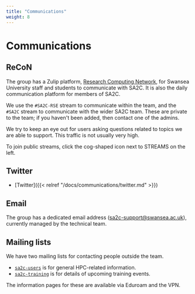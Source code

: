 ```yaml
---
title: "Communications"
weight: 8
---
```


# Communications

## ReCoN

The group has a Zulip platform, [Research Computing Network][recon],
for Swansea University staff and students to communicate with SA2C.
It is also the daily communication platform for members of SA2C.

We use the `#SA2C-RSE` stream to communicate within the team,
and the `#SA2C` stream to communicate with the wider SA2C team.
These are private to the team;
if you haven't been added,
then contact one of the admins.

We try to keep an eye out for users asking questions
related to topics we are able to support.
This traffic is not usually very high.

To join public streams,
click the cog-shaped icon next to STREAMS on the left.

## Twitter

- [Twitter]({{< relref "/docs/communications/twitter.md" >}})

## Email

The group has a dedicated email address (sa2c-support@swansea.ac.uk),
currently managed by the technical team.

## Mailing lists

We have two mailing lists for contacting people outside the team.

- [`sa2c-users`][sa2c-users] is for general HPC-related information.
- [`sa2c-training`][sa2c-training] is for details of upcoming training events.

The information pages for these are available via Eduroam and the VPN.

[recon]: https://recon.swansea.ac.uk
<!-- markdown-link-check-disable -->
[sa2c-training]: https://mailman.swan.ac.uk/mailman/listinfo/sa2c-training
[sa2c-users]: https://mailman.swan.ac.uk/mailman/listinfo/sa2c-users
<!-- markdown-link-check-enable -->

